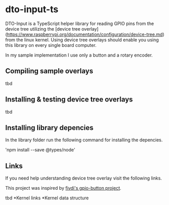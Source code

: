 # dto-input-ts

DTO-Input is a TypeScript helper library for reading GPIO pins from the device tree utilizing the [device tree overlay] (https://www.raspberrypi.org/documentation/configuration/device-tree.md) from the linux kernel. Using device tree overlays should enable you using this library on every single board computer. 

In my sample implementation I use only a button and a rotary encoder.

## Compiling sample overlays

tbd

## Installing & testing device tree overlays
tbd

## Installing library depencies

In the library folder run the following command for installing the depencies.

'npm install --save @types/node'

## Links
If you need help understanding device tree overlay visit the following links.

This project was inspired by [fivdi's gpio-button project](https://github.com/fivdi/gpio-button).

tbd
*Kernel links
*Kernel data structure
